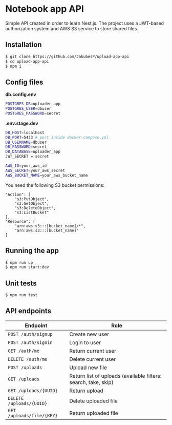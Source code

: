 # Notebook app API
Simple API created in order to learn Nest.js. The project uses a JWT-based authorization system and AWS S3 service to store shared files.

## Installation

```bash
$ git clone https://github.com/JakubesP/upload-app-api
$ cd upload-app-api
$ npm i
```
## Config files
**db.config.env**
```sh
POSTGRES_DB=uploader_app
POSTGRES_USER=dbuser
POSTGRES_PASSWORD=secret
```
**.env.stage.dev**
```sh
DB_HOST=localhost
DB_PORT=5433 # port inside docker-compose.yml
DB_USERNAME=dbuser
DB_PASSWORD=secret
DB_DATABASE=uploader_app
JWT_SECRET = secret

AWS_ID=your_aws_id
AWS_SECRET=your_aws_secret
AWS_BUCKET_NAME=your_aws_bucket_name
```

You need the following S3 bucket permissions:

```
"Action": [
    "s3:PutObject",
    "s3:GetObject",
    "s3:DeleteObject",
    "s3:ListBucket"
],
"Resource": [
    "arn:aws:s3:::[bucket_name]/*",
    "arn:aws:s3:::[bucket_name]"
]
```

## Running the app

```bash
$ npm run up
$ npm run start:dev
```

## Unit tests

```bash
$ npm run test
```

## API endpoints

Endpoint  | Role
------------- | -------------
`POST /auth/signup`  | Create new user
`POST /auth/signin`  | Login to user
`GET /auth/me`  | Return current user
`DELETE /auth/me`  | Delete current user
`POST /uploads`  | Upload new file
`GET /uploads`  | Return list of uploads (available filters: search, take, skip)
`GET /uploads/{UUID}`  | Return upload
`DELETE /uploads/{UUID}`  | Delete uploaded file
`GET /uploads/file/{KEY}`  | Return uploaded file


